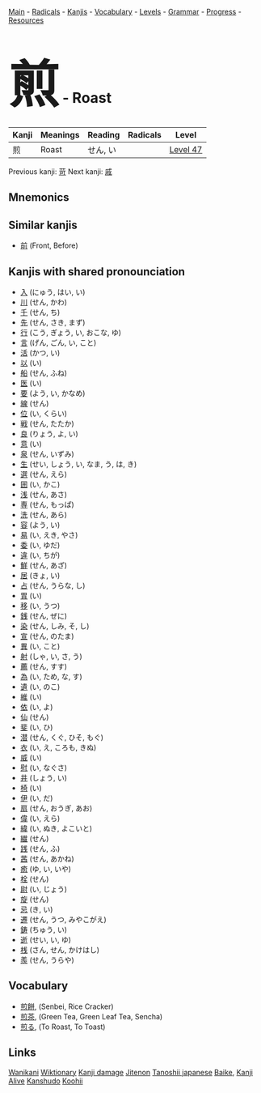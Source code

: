 <style> bigfont {font-size: 100px}</style>
[Main](../README.md) -
[Radicals](../radicals.md) -
[Kanjis](../kanjis.md) -
[Vocabulary](../vocabulary.md) -
[Levels](../levels.md) -
[Grammar](../grammar.md) - 
[Progress](../progress.md) -
[Resources](../resources.md)
# <bigfont> 煎</bigfont> - Roast 

| Kanji | Meanings | Reading | Radicals | Level |
| --- | --- | --- | --- | --- |
| 煎 | Roast | せん, い |  | [Level 47](../levels/wk_level47.md) |

Previous kanji: [苛](苛.md) Next kanji: [戚](戚.md) 

## Mnemonics
 


## Similar kanjis
 * [前](前.md) (Front, Before)



## Kanjis with shared pronounciation
 * [入](入.md) (にゅう, はい, い)
* [川](川.md) (せん, かわ)
* [千](千.md) (せん, ち)
* [先](先.md) (せん, さき, まず)
* [行](行.md) (こう, ぎょう, い, おこな, ゆ)
* [言](言.md) (げん, ごん, い, こと)
* [活](活.md) (かつ, い)
* [以](以.md) (い)
* [船](船.md) (せん, ふね)
* [医](医.md) (い)
* [要](要.md) (よう, い, かなめ)
* [線](線.md) (せん)
* [位](位.md) (い, くらい)
* [戦](戦.md) (せん, たたか)
* [良](良.md) (りょう, よ, い)
* [意](意.md) (い)
* [泉](泉.md) (せん, いずみ)
* [生](生.md) (せい, しょう, い, なま, う, は, き)
* [選](選.md) (せん, えら)
* [囲](囲.md) (い, かこ)
* [浅](浅.md) (せん, あさ)
* [専](専.md) (せん, もっぱ)
* [洗](洗.md) (せん, あら)
* [容](容.md) (よう, い)
* [易](易.md) (い, えき, やさ)
* [委](委.md) (い, ゆだ)
* [違](違.md) (い, ちが)
* [鮮](鮮.md) (せん, あざ)
* [居](居.md) (きょ, い)
* [占](占.md) (せん, うらな, し)
* [胃](胃.md) (い)
* [移](移.md) (い, うつ)
* [銭](銭.md) (せん, ぜに)
* [染](染.md) (せん, しみ, そ, し)
* [宣](宣.md) (せん, のたま)
* [異](異.md) (い, こと)
* [射](射.md) (しゃ, い, さ, う)
* [薦](薦.md) (せん, すす)
* [為](為.md) (い, ため, な, す)
* [遺](遺.md) (い, のこ)
* [維](維.md) (い)
* [依](依.md) (い, よ)
* [仙](仙.md) (せん)
* [斐](斐.md) (い, ひ)
* [潜](潜.md) (せん, くぐ, ひそ, もぐ)
* [衣](衣.md) (い, え, ころも, きぬ)
* [威](威.md) (い)
* [慰](慰.md) (い, なぐさ)
* [井](井.md) (しょう, い)
* [椅](椅.md) (い)
* [伊](伊.md) (い, だ)
* [扇](扇.md) (せん, おうぎ, あお)
* [偉](偉.md) (い, えら)
* [緯](緯.md) (い, ぬき, よこいと)
* [繊](繊.md) (せん)
* [践](践.md) (せん, ふ)
* [茜](茜.md) (せん, あかね)
* [癒](癒.md) (ゆ, い, いや)
* [栓](栓.md) (せん)
* [尉](尉.md) (い, じょう)
* [旋](旋.md) (せん)
* [忌](忌.md) (き, い)
* [遷](遷.md) (せん, うつ, みやこがえ)
* [鋳](鋳.md) (ちゅう, い)
* [逝](逝.md) (せい, い, ゆ)
* [桟](桟.md) (さん, せん, かけはし)
* [羨](羨.md) (せん, うらや)



## Vocabulary
 * [煎餅](../vocabulary/煎.md), (Senbei, Rice Cracker)
* [煎茶](../vocabulary/煎.md), (Green Tea, Green Leaf Tea, Sencha)
* [煎る](../vocabulary/煎.md), (To Roast, To Toast)




## Links 


[Wanikani](https://www.wanikani.com/kanji/煎)
[Wiktionary](https://en.wiktionary.org/wiki/煎)
[Kanji damage](http://www.kanjidamage.com/kanji/search?utf8=✓&q=煎)
[Jitenon](https://jitenon.com/kanji/煎)
[Tanoshii japanese](https://www.tanoshiijapanese.com/dictionary/kanji.cfm?k=煎)
[Baike](https://baike.baidu.com/item/煎),
[Kanji Alive](https://app.kanjialive.com/煎)
[Kanshudo](https://www.kanshudo.com/searchmn?q=煎)
[Koohii](https://kanji.koohii.com/study/kanji/煎)
